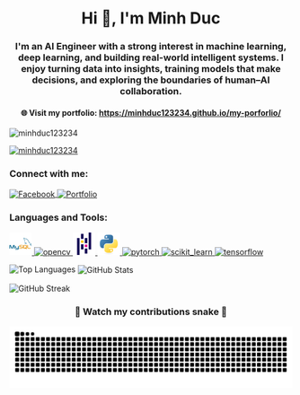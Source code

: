 <h1 align="center">Hi 👋, I'm Minh Duc</h1>
<h3 align="center">
  I'm an AI Engineer with a strong interest in machine learning, deep learning, and building real-world intelligent systems. I enjoy turning data into insights, training models that make decisions, and exploring the boundaries of human–AI collaboration.
</h3>

<h4 align="center">
  🌐 Visit my portfolio: <a href="https://minhduc123234.github.io/my-porforlio/" target="_blank">https://minhduc123234.github.io/my-porforlio/</a>
</h4>

<p align="left">
  <img src="https://komarev.com/ghpvc/?username=minhduc123234&label=Profile%20views&color=0e75b6&style=flat" alt="minhduc123234" />
</p>

<p align="left">
  <a href="https://github.com/ryo-ma/github-profile-trophy">
    <img src="https://github-profile-trophy.vercel.app/?username=minhduc123234" alt="minhduc123234" />
  </a>
</p>

<h3 align="left">Connect with me:</h3>
<p align="left">
  <a href="https://fb.com/minh.uc.342108" target="blank">
    <img align="center" src="https://raw.githubusercontent.com/rahuldkjain/github-profile-readme-generator/master/src/images/icons/Social/facebook.svg" alt="Facebook" height="30" width="40" />
  </a>
  <a href="https://minhduc123234.github.io/my-porforlio/" target="blank">
    <img align="center" src="https://img.icons8.com/ios-filled/50/000000/domain.png" alt="Portfolio" height="30" width="40"/>
  </a>
</p>

<h3 align="left">Languages and Tools:</h3>
<p align="left">
  <a href="https://www.mysql.com/" target="_blank" rel="noreferrer">
    <img src="https://raw.githubusercontent.com/devicons/devicon/master/icons/mysql/mysql-original-wordmark.svg" alt="mysql" width="40" height="40"/>
  </a>
  <a href="https://opencv.org/" target="_blank" rel="noreferrer">
    <img src="https://www.vectorlogo.zone/logos/opencv/opencv-icon.svg" alt="opencv" width="40" height="40"/>
  </a>
  <a href="https://pandas.pydata.org/" target="_blank" rel="noreferrer">
    <img src="https://raw.githubusercontent.com/devicons/devicon/2ae2a900d2f041da66e950e4d48052658d850630/icons/pandas/pandas-original.svg" alt="pandas" width="40" height="40"/>
  </a>
  <a href="https://www.python.org" target="_blank" rel="noreferrer">
    <img src="https://raw.githubusercontent.com/devicons/devicon/master/icons/python/python-original.svg" alt="python" width="40" height="40"/>
  </a>
  <a href="https://pytorch.org/" target="_blank" rel="noreferrer">
    <img src="https://www.vectorlogo.zone/logos/pytorch/pytorch-icon.svg" alt="pytorch" width="40" height="40"/>
  </a>
  <a href="https://scikit-learn.org/" target="_blank" rel="noreferrer">
    <img src="https://upload.wikimedia.org/wikipedia/commons/0/05/Scikit_learn_logo_small.svg" alt="scikit_learn" width="40" height="40"/>
  </a>
  <a href="https://www.tensorflow.org" target="_blank" rel="noreferrer">
    <img src="https://www.vectorlogo.zone/logos/tensorflow/tensorflow-icon.svg" alt="tensorflow" width="40" height="40"/>
  </a>
</p>

<p>
  <img align="left" src="https://github-readme-stats.vercel.app/api/top-langs?username=minhduc123234&show_icons=true&locale=en&layout=compact" alt="Top Languages"/>
</p>

<p>&nbsp;<img align="center" src="https://github-readme-stats.vercel.app/api?username=minhduc123234&show_icons=true&locale=en" alt="GitHub Stats" /></p>

<p><img align="center" src="https://github-readme-streak-stats.herokuapp.com/?user=minhduc123234" alt="GitHub Streak" /></p>

<!-- 🐍 Snake animation -->
<h3 align="center">🐍 Watch my contributions snake 🐍</h3>
<p align="center">
  <img src="https://github.com/minhduc123234/minhduc123234/blob/output/github-contribution-grid-snake.svg" alt="snake animation" />
</p>
